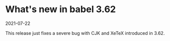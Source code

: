 # What's new in babel 3.62

2021-07-22

This release just fixes a severe bug with CJK and XeTeX introduced in
3.62.